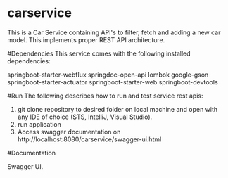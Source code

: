 # carservice
This is a Car Service containing API's to filter, fetch and adding a new car model. This implements proper REST API architecture.

#Dependencies
This service comes with the following installed dependencies: 

springboot-starter-webflux
springdoc-open-api
lombok
google-gson
springboot-starter-actuator
springboot-starter-web
springboot-devtools

#Run
The following describes how to run and test service rest apis:

1. git clone repository to desired folder on local machine and open with any IDE of choice (STS, IntelliJ, Visual Studio).
2. run application
3. Access swagger documentation on http://localhost:8080/carservice/swagger-ui.html

#Documentation

Swagger UI.

